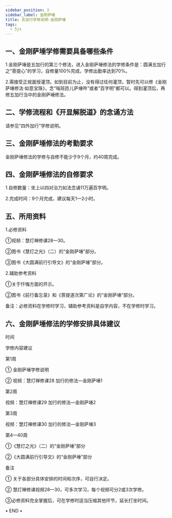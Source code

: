 ```yaml
---
sidebar_position: 3
sidebar_label: 金刚萨埵
title: 五加行学修说明-金刚萨埵
tags:
  - 5jx
---
```


## 一、金刚萨埵学修需要具备哪些条件

1.金刚萨埵是五加行的第三个修法，进入金刚萨埵修法的学修条件是：圆满五加行之“菩提心”的学习，自修量100%完成，学修出勤率达到70%。



2.需接受正规面授灌顶。如到目前为止，没有得过任何灌顶，暂时先可以修《金刚萨埵修法·如意宝珠》，念“嗡班匝儿萨埵吽”或者“百字明”都可以。得到灌顶后，再修五加行当中的金刚萨埵修法。



## 二、学修流程和《开显解脱道》的念诵方法

请参见“四外加行”学修说明。



## 三、金刚萨埵修法的考勤要求

金刚萨埵修法的学修与自修不能少于9个月，约40周完成。



## 四、金刚萨埵修法的自修要求

1.自修数量：坐上以四对治力如法念诵11万遍百字明。



2.完成时间：9个月完成，建议每天1—2小时。



## 五、所用资料

1.必修资料

①视频：慧灯禅修课28—30。

②图书《慧灯之光》（二）的“金刚萨埵”部分。

③图书《大圆满前行引导文》的“金刚萨埵”部分。



2.辅助参考资料

①关于忏悔方面的开示。

②图书《前行备忘录》和《菩提道次第广论》的“金刚萨埵”部分。



备注：必修资料在学修时学习，辅助参考资料是自学内容，不在学修时学习。



## 六、金刚萨埵修法的学修安排具体建议



时间

学修内容建议

第1周

① 金刚萨埵学修说明

② 视频：慧灯禅修课28 加行的修法—金刚萨埵1

 
第2周

视频：慧灯禅修课29 加行的修法—金刚萨埵2

第3周

视频：慧灯禅修课30 加行的修法—金刚萨埵3

第4—40周

①《慧灯之光》（二）的“金刚萨埵”部分

②《大圆满前行引导文》的“金刚萨埵”部分



备注

① 关于各部分具体安排的时间和次序，可自行决定。

② 慧灯禅修课视频28—30，可多次学习，每个视频可分2或3次学修。

③必修资料完全掌握后，可在学修时适当压缩其他环节，延长打坐时间。

 




 • END • 